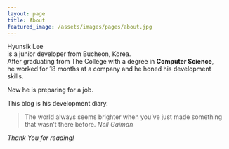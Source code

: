 ```yaml
---
layout: page
title: About
featured_image: /assets/images/pages/about.jpg
---
```


Hyunsik Lee   
is a junior developer from Bucheon, Korea.  
After graduating from The College with a degree in **Computer Science**,  
 he worked for 18 months at a company and he honed his development skills.

Now he is preparing for a job.

This blog is his development diary.

>The world always seems brighter when you’ve just made something that wasn’t there before. <cite>Neil Gaiman</cite>

*Thank You for reading!*